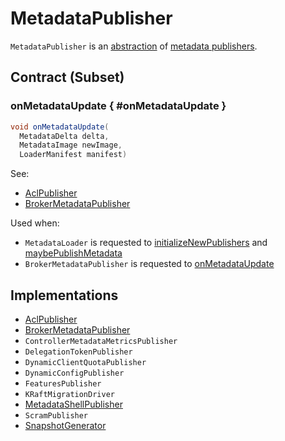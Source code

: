 # MetadataPublisher

`MetadataPublisher` is an [abstraction](#contract) of [metadata publishers](#implementations).

## Contract (Subset)

### onMetadataUpdate { #onMetadataUpdate }

```java
void onMetadataUpdate(
  MetadataDelta delta,
  MetadataImage newImage,
  LoaderManifest manifest)
```

See:

* [AclPublisher](../authorization/AclPublisher.md#onMetadataUpdate)
* [BrokerMetadataPublisher](BrokerMetadataPublisher.md#onMetadataUpdate)

Used when:

* `MetadataLoader` is requested to [initializeNewPublishers](MetadataLoader.md#initializeNewPublishers) and [maybePublishMetadata](MetadataLoader.md#maybePublishMetadata)
* `BrokerMetadataPublisher` is requested to [onMetadataUpdate](BrokerMetadataPublisher.md#onMetadataUpdate)

## Implementations

* [AclPublisher](../authorization/AclPublisher.md)
* [BrokerMetadataPublisher](BrokerMetadataPublisher.md)
* `ControllerMetadataMetricsPublisher`
* `DelegationTokenPublisher`
* `DynamicClientQuotaPublisher`
* `DynamicConfigPublisher`
* `FeaturesPublisher`
* `KRaftMigrationDriver`
* [MetadataShellPublisher](../tools/kafka-metadata-shell/MetadataShellPublisher.md)
* `ScramPublisher`
* [SnapshotGenerator](SnapshotGenerator.md)
